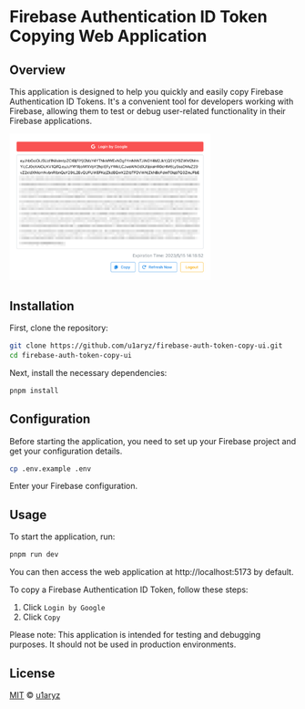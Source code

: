 # Firebase Authentication ID Token Copying Web Application

## Overview
This application is designed to help you quickly and easily copy Firebase Authentication ID Tokens. It's a convenient tool for developers working with Firebase, allowing them to test or debug user-related functionality in their Firebase applications.

<img src="art/screenshot.png" width="70%">

## Installation
First, clone the repository:

```bash
git clone https://github.com/u1aryz/firebase-auth-token-copy-ui.git
cd firebase-auth-token-copy-ui
```

Next, install the necessary dependencies:

```bash
pnpm install
```

## Configuration
Before starting the application, you need to set up your Firebase project and get your configuration details.

```bash
cp .env.example .env
```

Enter your Firebase configuration.

## Usage
To start the application, run:

```bash
pnpm run dev
```

You can then access the web application at http://localhost:5173 by default.

To copy a Firebase Authentication ID Token, follow these steps:

1. Click `Login by Google`
2. Click `Copy`

Please note: This application is intended for testing and debugging purposes. It should not be used in production environments.

## License

[MIT](LICENSE) &copy; [u1aryz](https://u1aryz.com)

